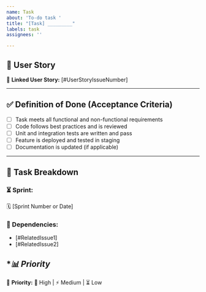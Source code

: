 ```yaml
---
name: Task
about: 'To-do task '
title: "[Task] _________"
labels: task
assignees: ''

---
```


## **📖 User Story**  
🔗 **Linked User Story:** [#UserStoryIssueNumber]  

---

## **✅ Definition of Done (Acceptance Criteria)**  
- [ ] Task meets all functional and non-functional requirements  
- [ ] Code follows best practices and is reviewed  
- [ ] Unit and integration tests are written and pass  
- [ ] Feature is deployed and tested in staging  
- [ ] Documentation is updated (if applicable)  

---

## **📂 Task Breakdown**  

### **⏳ Sprint:**  
🗓 [Sprint Number or Date]  


### **🚀 Dependencies:**  
- [#RelatedIssue1]  
- [#RelatedIssue2]  


## **📊 Priority*  
📌 **Priority:** 🚨 High | ⚡ Medium | ⏳ Low
